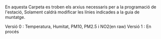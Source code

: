 En aquesta Carpeta es troben els arxius necessaris per a la programació de l'estació, Solament caldrà modificar les línies indicades a la guia de muntatge.

Versió 0 : Temperatura, Humitat, PM10, PM2.5 i NO2(en raw)
Versió 1 : En procés
